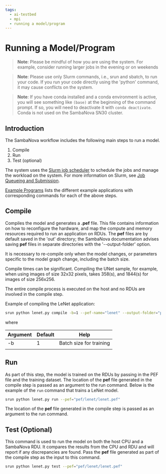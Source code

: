 ```yaml
---
tags:
  - ai-testbed
  - mpi
  - running a model/program
---
```


# Running a Model/Program

> **Note**:  Please be mindful of how you are using the system.
For example, consider running larger jobs in the evening or on weekends

> **Note**: Please use only Slurm commands, i.e., srun and sbatch, to run your code.
If you run your code directly using the 'python' command, it may cause conflicts
on the system.

> **Note**: If you have conda installed and a conda environment is active, you will see something like `(base)` at the beginning of the command prompt. If so, you will need to deactivate it with `conda deactivate`. Conda is not used on the SambaNova SN30 cluster.

## Introduction

The SambaNova workflow includes the following main steps to run a model.

1. Compile
2. Run
3. Test (optional)

The system uses the [Slurm job
scheduler](https://slurm.schedmd.com/quickstart.html) to schedule the jobs and manage the workload on the system. For more information on Slurm, see [Job Queueing and Submission](job-queuing-and-submission.md).

[Example Programs](example-programs.md) lists the different example applications with corresponding commands for each of the above steps.

## Compile

Compiles the model and generates a **.pef** file. This file contains
information on how to reconfigure the hardware, and map the compute and
memory resources required to run an application on RDUs.
The **pef** files are by default saved in the 'out' directory; the
SambaNova documentation advises saving **pef** files in separate
directories with the '--output-folder' option.

It is necessary to re-compile only when the model changes, or parameters specific to the model graph change, including the batch size.

Compile times can be significant. Compiling the UNet sample, for example, when using images of size 32x32 pixels, takes 358(s), and 1844(s) for images of size 256x256.

The entire compile process is executed on the host and no RDUs are involved in the compile step.

Example of compiling the LeNet application:

```bash
srun python lenet.py compile -b=1 --pef-name="lenet" --output-folder="pef"
```

where

| Argument               | Default   | Help                           |
|------------------------|-----------|--------------------------------|
| -b                     | 1         | Batch size for training        |
|                        |           |                                |

## Run

As part of this step, the model is trained on the RDUs by passing in the PEF file and the training dataset. The location of the **pef** file generated in the compile step is passed as an argument to the run command. Below is the example of the ```run``` command that trains a LeNet model.

```bash
srun python lenet.py run --pef="pef/lenet/lenet.pef"
```

The location of the **pef** file generated in the compile step is passed as an argument to the run command.

## Test (Optional)

This command is used to run the model on both the host CPU and a SambaNova RDU.  It compares the results from the CPU and RDU and will report if any discrepancies are found. Pass the **pef** file generated as part of the compile step as the input to this command.

```bash
srun python lenet.py test --pef="pef/lenet/lenet.pef"
```
